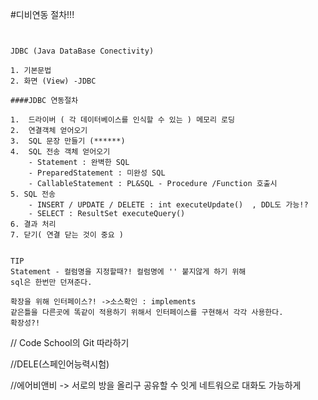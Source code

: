 
#디비연동 절차!!!
~~~


JDBC (Java DataBase Conectivity)

1. 기본문법
2. 화면 (View) -JDBC 

####JDBC 연동절차

1.  드라이버 ( 각 데이터베이스를 인식할 수 있는 ) 메모리 로딩
2.  연결객체 얻어오기
3.  SQL 문장 만들기 (******)
4.  SQL 전송 객체 얻어오기
    - Statement : 완벽한 SQL
    - PreparedStatement : 미완성 SQL
    - CallableStatement : PL&SQL - Procedure /Function 호출시
5. SQL 전송
    - INSERT / UPDATE / DELETE : int executeUpdate()  , DDL도 가능!?
    - SELECT : ResultSet executeQuery()
6. 결과 처리 
7. 닫기( 연결 닫는 것이 중요 ) 


TIP
Statement - 컬럼명을 지정할때?! 컬럼명에 '' 붙지않게 하기 위해
sql은 한번만 던져준다. 

확장을 위해 인터페이스?! ->소스확인 : implements 
같은틀을 다른곳에 똑같이 적용하기 위해서 인터페이스를 구현해서 각각 사용한다.
확장성?!

~~~

// Code School의 Git 따라하기

//DELE(스페인어능력시험)

//에어비앤비 -> 서로의 방을 올리구 공유할 수 잇게 네트워으로 대화도 가능하게
